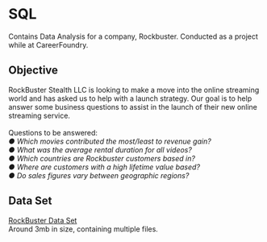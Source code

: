 # SQL
Contains Data Analysis for a company, Rockbuster. Conducted as a project while at CareerFoundry. 
## Objective
RockBuster Stealth LLC is looking to make a move into the online streaming world and has asked us to help with a launch strategy. Our goal is to help answer some business questions to assist in the launch of their new online streaming service. <br><br>
Questions to be answered:<br>
_● Which movies contributed the most/least to revenue gain?<br>
● What was the average rental duration for all videos?<br>
● Which countries are Rockbuster customers based in?<br>
● Where are customers with a high lifetime value based?<br>
● Do sales figures vary between geographic regions?_<br>
## Data Set
[RockBuster Data Set](http://www.postgresqltutorial.com/wp-content/uploads/2019/05/dvdrental.zip) <br>
Around 3mb in size, containing multiple files.
